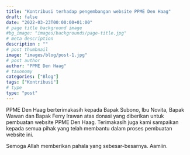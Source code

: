 ```yaml
---
title: "Kontribusi terhadap pengembangan website PPME Den Haag"
draft: false
date: "2022-03-23T00:00:00+01:00"
# page title background image
#bg_image: "images/backgrounds/page-title.jpg"
# meta description
description : ""
# post thumbnail
image: "images/blog/post-1.jpg"
# post author
author: "PPME Den Haag"
# taxonomy
categories: ["Blog"]
tags: ["Kontribusi"]
# type
type: "post"
---
```


PPME Den Haag berterimakasih kepada Bapak Subono, Ibu Novita, Bapak Wawan dan Bapak Ferry Irawan atas donasi yang diberikan untuk pembuatan website PPME Den Haag. Terimakasih juga kami sampaikan kepada semua pihak yang telah membantu dalam proses pembuatan website ini.

Semoga Allah memberikan pahala yang sebesar-besarnya. Aamiin.